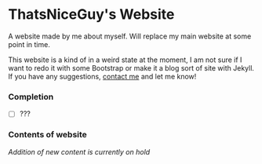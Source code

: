 # ThatsNiceGuy's Website
A website made by me about myself. Will replace my main website at some point in time.

This website is a kind of in a weird state at the moment, I am not sure if I want to redo it with some Bootstrap or make it a blog sort of site with Jekyll. If you have any suggestions, [contact me](https://github.com/thatsniceguy#contact) and let me know!

### Completion
- [ ] ???

### Contents of website
*Addition of new content is currently on hold*
